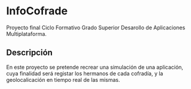 # InfoCofrade

Proyecto final Ciclo Formativo Grado Superior Desarollo de Aplicaciones Multiplataforma.

## Descripción

En este proyecto se pretende recrear una simulación de una aplicación, cuya finalidad será registar los hermanos de cada cofradía, y la geolocalicación en tiempo real de las mismas.
